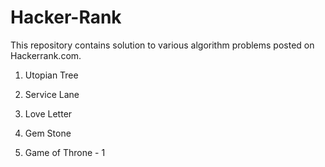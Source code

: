 Hacker-Rank
===========

This repository contains solution to various algorithm problems posted on Hackerrank.com. 

1) Utopian Tree

2) Service Lane

3) Love Letter

4) Gem Stone

5) Game of Throne - 1
